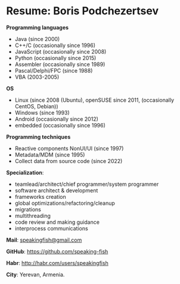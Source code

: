 # Resume: Boris Podchezertsev

**Programming languages**
- Java (since 2000)
- C++/C (occasionally since 1996)
- JavaScript (occasionally since 2008)
- Python (occasionally since 2015)
- Assembler (occasionally since 1989)
- Pascal/Delphi/FPC (since 1988)
- VBA (2003-2005)

**OS**
- Linux (since 2008 (Ubuntu), openSUSE since 2011, (occasionally CentOS, Debian))
- Windows (since 1993)
- Android (occasionally since 2012)
- embedded (occasionally since 1996)

**Programming techniques**
- Reactive components NonUI/UI (since 1997)
- Metadata/MDM (since 1995)
- Collect data from source code (since 2022)

**Specialization**:
- teamlead/architect/chief programmer/system programmer
- software architect & development
- frameworks creation
- global optimizations/refactoring/cleanup
- migrations
- multithreading
- code review and making guidance
- interprocess communications

**Mail**: speakingfish@gmail.com

**GitHub**: https://github.com/speaking-fish

**Habr**: http://habr.com/users/speakingfish

**City**: Yerevan, Armenia.
